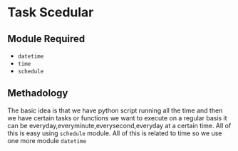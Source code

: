 # Task Scedular










## Module Required
* `datetime`
* `time`
* `schedule`


## Methadology 

The basic idea is that we have python script running all the time and then we have certain tasks or functions we want to execute on a regular basis it can be everyday,everyminute,everysecond,everyday at a certain time. All of this is easy using `schedule` module. All of this is related to time so we use one more module `datetime`